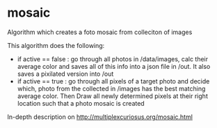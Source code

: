 # mosaic
Algorithm which creates a foto mosaic from colleciton of images

This algorithm does the following:
 - if active == false : go through all photos in /data/images, calc their average color and saves all of this info into a json file in /out.
 It also saves a pixilated version into /out
 - if active == true : go through all pixels of a target photo and decide which, photo from the collected in /images has the best matching average color.
 Then Draw all newly determined pixels at their right location such that a photo mosaic is created
 
 In-depth description on http://multiplexcuriosus.org/mosaic.html
 
 

